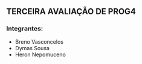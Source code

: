 ## TERCEIRA AVALIAÇÃO DE PROG4


### Integrantes:
* Breno Vasconcelos
* Dymas Sousa
* Heron Nepomuceno

